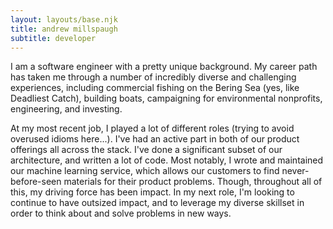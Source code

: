 ```yaml
---
layout: layouts/base.njk
title: andrew millspaugh
subtitle: developer
---
```

<div id='about'>
    <p>
    I am a software engineer with a pretty unique background. My career path has taken me through a number of incredibly diverse and challenging experiences, including commercial fishing on the Bering Sea (yes, like Deadliest Catch), building boats, campaigning for environmental nonprofits, engineering, and investing.
    </p>
    <p>
    At my most recent job, I played a lot of different roles (trying to avoid overused idioms here...). I've had an active part in both of our product offerings all across the stack. I've done a significant subset of our architecture, and written a lot of code. Most notably, I wrote and maintained our machine learning service, which allows our customers to find never-before-seen materials for their product problems. Though, throughout all of this, my driving force has been impact. In my next role, I'm looking to continue to have outsized impact, and to leverage my diverse skillset in order to think about and solve problems in new ways.
    </p>
</div>